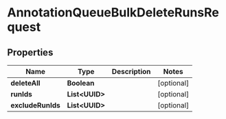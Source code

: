 

# AnnotationQueueBulkDeleteRunsRequest


## Properties

| Name | Type | Description | Notes |
|------------ | ------------- | ------------- | -------------|
|**deleteAll** | **Boolean** |  |  [optional] |
|**runIds** | **List&lt;UUID&gt;** |  |  [optional] |
|**excludeRunIds** | **List&lt;UUID&gt;** |  |  [optional] |




